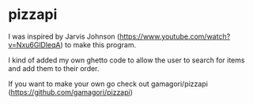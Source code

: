 # pizzapi

I was inspired by Jarvis Johnson (https://www.youtube.com/watch?v=Nxu6GlDleqA)
to make this program.


I kind of added my own ghetto code to allow the user to search for items and
add them to their order.

If you want to make your own go check out gamagori/pizzapi (https://github.com/gamagori/pizzapi)
